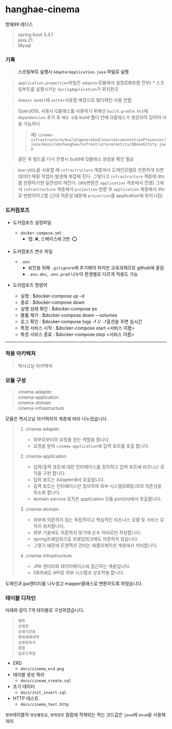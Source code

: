 # hanghae-cinema
항해99 레디스

> spring boot 3.4.1  
> java 21  
> Mysql  

### 기록
> **스프링부트 실행시 `AdapterApplication.java` 파일로 실행**  
  
> `application.properties`파일은 `adapter`모듈에서 설정(DB포함 전부)
    * 스프링부트를 실행시키는 `SpringApplication`가 위치한곳  
  
> `domain model`에 `setter`사용할 예정으로 빌더패턴 사용 안함.
  
> QueryDSL 사용시 Q클래스를 사용하기 위해선 `build.gradle.kts`에 `dependencies` 추가 후 `해당 모듈` build 폴더 안에 Q클래스가 생성되어 있어야 사용 가능하다.   
>> 예) `cinema-infrastructure/build/generated/sources/annotationProcessor/java/main/com/hanghae/infrastructure/entity/QBaseEntity.java`  
>   
> 클린 후 빌드를 다시 진행시 build에 Q클래스 생성을 확인 필요  
  
> `QueryDSL`을 사용할 때 `infrastructure` 계층에서 도메인모델로 반환하게 되면 데이터 매핑 작업이 발생해 복잡해 진다.
> 그렇다고 `infrastructure` 계층에 dto를 반환하기엔 일관성이 깨진다. (dto변환은 `application` 계층에서 진행)
> 그래서 `infrastructure` 계층에서 `projection` 반환 후 `application` 계층에서 dto로 변환하려고함 (근데 의존성 떄문에 `projection`를 application에 위치시킴)
  
    
### 도커컴포즈  
* 도커컴포즈 설정파일
    * `docker-compose.yml`  
      * 탭: ❌, 스페이스바 2번: ⭕ 
    
* 도커컴포즈 변수 파일
    * `.env`
      * 보안을 위해 `.gitignore`에 추가해야 하지만 교육과제므로 github에 올림 
      * `.env.dev`, `.env.prod` 나누어 환경별로 다르게 적용도 가능

* 도커컴포즈 명령어
    * 실행 : $docker-compose up -d
    * 종료 : $docker-compose down
    * 실행 상태 확인 : $docker-compose ps
    * 볼륨 재거 : $docker-compose down --volumes
    * 로그 확인 : $docker-compose logs -f // `-f`옵션을 주면 실시간
    * 특정 서비스 시작 : $docker-compose start <서비스 이름>
    * 특정 서비스 종료 : $docker-compose stop <서비스 이름>
  
    
--------------------------------------------------------------
### 적용 아키텍처
> 헥사고날 아키텍처

### 모듈 구성
> cinema-adapter  
> cinema-application  
> cinema-domain  
> cinema-infrastructure

모듈은 헥사고날 아키텍처의 계층에 따라 나누었습니다.

>1. cinema-adapter  
>     * 외부로부터의 요청을 받는 역할을 합니다.
>     * 요청을 받아  `cinema-application`에 입력 포트를 호출 합니다.
>
>2. cinema-application  
>     * 입력/출력 포트에 대한 인터페이스를 정의하고 입력 포트에 비즈니스 로직을 구현 합니다.
>     * 입력 포트는 Adapter에서 호출됩니다.
>     * 출력 포트는 인터페이스만 정의하여 외부 시스템(DB등)과의 의존성을 최소화 합니다.
>     * domain service 로직은 application 모듈 port(in)에서 호출합니다. 
>
>3. cinema-domain  
>     * 외부에 의존하지 않는 독립적이고 핵심적인 비즈니스 모델 및 서비스 로직이 위치합니다.
>     * 외부 기술에도 의존하지 않기에 순수 자바로만 작성합니다.
>     * spring프레임워크등 프레임워크에도 의존하지 않습니다.
>     * 그렇기 떄문에 트랜잭션 관리는 애플리케이션 계층에서 처리합니다.
>
>4. cinema-infrastructure  
>    * JPA 엔티티와 데이터베이스에 접근하는 계층입니다.
>    * DB외에도 API등 외부 시스템과 상호작용 합니다.
  
도메인과 jpa엔티티를 나누었고 mapper클래스로 변환하도록 하였습니다.   
  
### 테이블 디자인

아래와 같이 7개 테이블로 구성하였습니다.
> `영화`  
> `상영관`  
> `상영시간표`  
> `영화예매내역`  
> `상영관좌석`  
> `회원`  
> `업로드파일`  

* ERD
    * `docs/cinema_erd.png`
* 테이블 생성 쿼리
    * `docs/cineam_create.sql`
* 초기 데이터
    * `docs/init_insert.sql`
* HTTP 테스트
    * `docs/cinema_test.http` 

`영화`테이블의 `영상물등급`, `영화장르` 컬럼에 적재되는 하는 코드값은 `java`에 `enum`을 사용해 처리  
